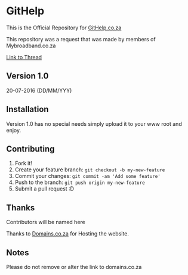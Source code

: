 # GitHelp
This is the Official Repository for [GitHelp.co.za](http://githelp.co.za)

This repository was a request that was made by members of Mybroadband.co.za

[Link to Thread](http://mybroadband.co.za/vb/showthread.php/830392-githelp-co-za-you-are-welcome?p=18009896&viewfull=1#post18009896)


## Version 1.0
20-07-2016 (DD/MM/YYY)

## Installation
Version 1.0 has no special needs simply upload it to your www root and enjoy.

## Contributing
1. Fork it!
2. Create your feature branch: `git checkout -b my-new-feature`
3. Commit your changes: `git commit -am 'Add some feature'`
4. Push to the branch: `git push origin my-new-feature`
5. Submit a pull request :D

## Thanks
Contributors will be named here

Thanks to [Domains.co.za](https://www.domains.co.za/aff.php?aff=1868) for Hosting the website.

## Notes

Please do not remove or alter the link to domains.co.za
